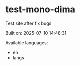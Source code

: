 # test-mono-dima

Test site after fix bugs

Built on: 2025-07-10 14:48:31

Available languages:
- en
- langs
